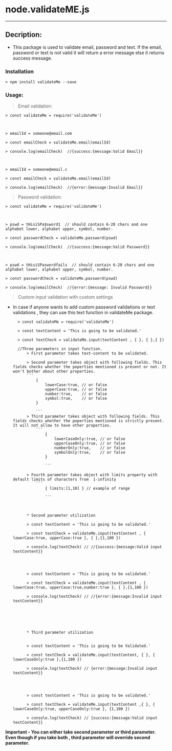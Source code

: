 # node.validateME.js
___

##  Decription:

* This package is used to validate email, password and text. If the email, password or text is not valid it will return a error message else it returns success message.


### Installation
    > npm install validateMe --save


### Usage:

   > Email validation:

    > const validateMe = require('validateMe')



    > emailId = someone@email.com

    > const emailCheck = validateMe.email(emailId)

    > console.log(emailCheck)  //{success:{message:Valid Email}}



    > emailId = someone@email.c

    > const emailCheck = validateMe.email(emailId)

    > console.log(emailCheck)  //{error:{message:Invalid Email}}



   > Password validation:

    > const validateMe = require('validateMe')



    > pswd = tHisiSPa$sword1  // should contain 6-20 chars and one alphabet lower, alphabet upper, symbol, number.

    > const passwordCheck = validateMe.password(pswd)

    > console.log(emailCheck)  //{success:{message:Valid Password}}



    > pswd = tHisiSPaswordfails  // should contain 6-20 chars and one alphabet lower, alphabet upper, symbol, number.

    > const passwordCheck = validateMe.password(pswd)

    > console.log(emailCheck)  //{error:{message: Invalid Password}}



   > Custom input validation with custom settings

* In case if anyone wants to add custom password validations or text validations , they can use this text function in validateMe package.

        > const validateMe = require('validateMe')

        > const textContent = 'This is going to be validated.'

        > const textCheck = validateMe.input(textContent , { }, { },{ })
    
        //Three parameters in input function.
            > First parameter takes text-content to be validated.

            > Second parameter takes object with following fields. This fields checks whether the poperties mentioned is present or not. It won't bother about other properties.
            ```
                {
                    lowerCase:true, // or false   
                    upperCase:true, // or false
                    number:true,    // or false
                    symbol:true,    // or false
                }

                ```
            > Third parameter takes object with following fields. This fields checks whether the poperties mentioned is strictly present. It will not allow to have other properties.
                ```
                    {
                        lowerCaseOnly:true, // or false   
                        upperCaseOnly:true, // or false
                        numberOnly:true,    // or false
                        symbolOnly:true,    // or false
                    }

                    ```
                
            > Fourth parameter takes object with limits property with default limits of characters from  1-infinity
                ```
                    { limits:[1,10] } // example of range 

                    ```



            * Second parameter utilization
            
            > const textContent = 'This is going to be validated.'

            > const textCheck = validateMe.input(textContent , { lowerCase:true, upperCase:true }, { },{1,100 })

            > console.log(textCheck) // //{success:{message:Valid input textContent}}




            > const textContent = 'This is going to be validated.'

            > const textCheck = validateMe.input(textContent , { lowerCase:true, upperCase:true,number:true }, { },{1,100 })

            > console.log(textCheck) // //{error:{message:Invalid input textContent}}






            * Third parameter utilization

            
            > const textContent = 'This is going to be Validated.'

            > const textCheck = validateMe.input(textContent, { }, { lowerCaseOnly:true },{1,100 })

            > console.log(textCheck) // {error:{message:Invalid input textContent}} 
            



            > const textContent = 'This is going to be validated.'

            > const textCheck = validateMe.input(textContent ,{ }, { lowerCaseOnly:true, upperCaseOnly:true }, {1,100 })

            > console.log(textCheck) // {success:{message:Valid input textContent}}
            


**Important - You can either take second parameter or third parameter. Even though if you take both , third parameter will override second parameter.**










